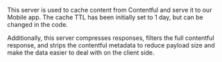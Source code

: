 This server is used to cache content from Contentful and serve it to our Mobile app. The cache TTL has been initially
set to 1 day, but can be changed in the code. 

Additionally, this server compresses responses, filters the full contentful response, and strips the contentful
metadata to reduce payload size and make the data easier to deal with on the client side.
